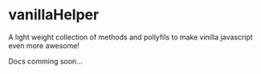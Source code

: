 # vanillaHelper

A light weight collection of methods and pollyfils to make vinilla javascript even more awesome!

Docs comming soon...
